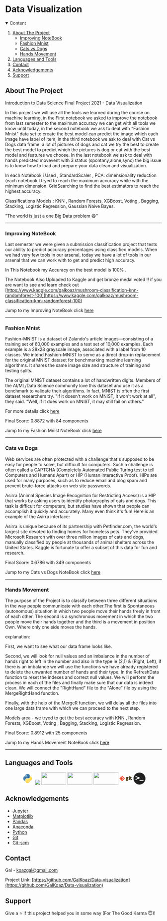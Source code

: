 # Data Visualization

<!-- TABLE OF CONTENTS -->
<details open="open">
  <summary>Content</summary>
  <ol>
    <li><a href="#about-the-project">About The Project</a>
      <ul>
      <li><a href="#improving-notebook">Improving NoteBook</a></li>
      </ul>
      <ul>
      <li><a href="#fashion-mnist">Fashion Mnist</a></li>
      </ul>
      <ul>
      <li><a href="#cats-vs-dogs">Cats vs Dogs</a>
      </ul>
      <ul>
      <li><a href="#hands-movement">Hands Movement</a>
      </ul>
    <li><a href="#languages-and-tools">Languages and Tools</a></li>
    <li><a href="#contact">Contact</a></li>
    <li><a href="#acknowledgements">Acknowledgements</a></li>
    <li><a href="#support">Support</a></li>
  </ol>
</details>



<!-- ABOUT THE PROJECT -->
## About The Project

Introduction to Data Science Final Project 2021 - Data Visualization 

In this project we will use all the tools we learned during the course on machine learning, in the First notebook we asked to improve the notebook from last semester to the maximum accuracy we can get with all tools we know until today, in the second notebook we ask to deal with "Fashion Mnist" data set to create the best model can predict the image which each image have label of item, in the third notebook we ask to deal with Cat vs Dogs data frame: a lot of pictures of dogs and cat we try the best to create the best model to predict which the pictures is dog or cat with the best model and features we choose. In the last notebook we ask to deal with hands predicted movevent with 3 status (spontany,alone,sync) the big issue is to know how to load and prepare your data clean and visualization.

In each Notebook i Used , StandardScaler , PCA: dimensionality reduction (each notebook I tryed to reach the maximum accuracy while with the minimum dimension. GridSearching to find the best estimators to reach the highest accuracy.

Classifications Models : KNN , Random Forests, XGBoost, Voting , Bagging, Stacking, Logistic Regression, Gaussian Naive Bayes.


"The world is just a one Big Data problem 😄"

---------

### Improving NoteBook

Last semester we were given a submission classification project that tests our ability to predict accuracy percentages using classified models.
When we had very few tools in our arsenal, today we have a lot of tools in our arsenal that we can work with to get and predict high accuracy.

In This Notebook my Accuracy on the best model is 100% . 

The Notebook Also Uploaded to Kaggle and get bronze medal voted !! if you are want to see and learn check out [https://www.kaggle.com/galkoaz/mushroom-classification-knn-randomforest-100](https://www.kaggle.com/galkoaz/mushroom-classification-knn-randomforest-100)

Jump to my Improving NoteBook click [here](https://github.com/GalKoaz/Data-visualization/blob/main/Classification.ipynb)

---------

### Fashion Mnist

Fashion-MNIST is a dataset of Zalando's article images—consisting of a training set of 60,000 examples and a test set of 10,000 examples. Each example is a 28x28 grayscale image, associated with a label from 10 classes. We intend Fashion-MNIST to serve as a direct drop-in replacement for the original MNIST dataset for benchmarking machine learning algorithms. It shares the same image size and structure of training and testing splits.

The original MNIST dataset contains a lot of handwritten digits. Members of the AI/ML/Data Science community love this dataset and use it as a benchmark to validate their algorithms. In fact, MNIST is often the first dataset researchers try. "If it doesn't work on MNIST, it won't work at all", they said. "Well, if it does work on MNIST, it may still fail on others."

For more details click [here](https://github.com/zalandoresearch/fashion-mnist)

Final Score: 0.8872 with 84 components

Jump to my Fashion Mnist NoteBook click [here](https://github.com/GalKoaz/Data-visualization/blob/main/Fashion-Mnist.ipynb)

---------

### Cats vs Dogs

Web services are often protected with a challenge that's supposed to be easy for people to solve, but difficult for computers. Such a challenge is often called a CAPTCHA (Completely Automated Public Turing test to tell Computers and Humans Apart) or HIP (Human Interactive Proof). HIPs are used for many purposes, such as to reduce email and blog spam and prevent brute-force attacks on web site passwords.

Asirra (Animal Species Image Recognition for Restricting Access) is a HIP that works by asking users to identify photographs of cats and dogs. This task is difficult for computers, but studies have shown that people can accomplish it quickly and accurately. Many even think it's fun! Here is an example of the Asirra interface:

Asirra is unique because of its partnership with Petfinder.com, the world's largest site devoted to finding homes for homeless pets. They've provided Microsoft Research with over three million images of cats and dogs, manually classified by people at thousands of animal shelters across the United States. Kaggle is fortunate to offer a subset of this data for fun and research.

Final Score: 0.6786 with 349 components

Jump to my Cats vs Dogs NoteBook click [here](https://github.com/GalKoaz/Data-visualization/blob/main/Cats-Vs-Dogs.ipynb) 

---------

<!-- Classification -->

### Hands Movement

The purpose of the Project is to classify between three different situations in the way people communicate with each other.The first is Spontaneous (autonomous) situation in which two people move their hands freely in front of each other.
The second is a synchronous movement in which the two people move their hands together and the third is a movement in position Own. Where only one side moves the hands.

explanation: 

First, we want to see what our data frame looks like.

Second, we will look for null values and an imbalance in the number of hands right to left in the number and also in the type ie (2,1) & (Right, Left), if there is an imbalance we will use the functions we have already registered to delete the unwanted number of hands and their type. In the RefreshData function to reset the indexes and correct null values. We will perform the process in each of the files and finally make sure that our data is indeed clean. We will connect the "RightHand" file to the "Alone" file by using the MergeRightHand function.

Finally, with the help of the MergeR function, we will delay all the files into one large data frame with which we can proceed to the next step.

Models area - we tryed to get the best accuracy with KNN , Random Forests, XGBoost, Voting , Bagging, Stacking, Logistic Regression.

Final Score: 0.8912 with 25 components

Jump to my Hands Movement NoteBook click [here](https://github.com/GalKoaz/Data-visualization/blob/main/Classification.ipynb)

---------

## Languages and Tools

  <div align="center">
  
 <code><img height="40"  src="https://raw.githubusercontent.com/github/explore/80688e429a7d4ef2fca1e82350fe8e3517d3494d/topics/python/python.png"></code> 
 <code><img height="40" src="https://jupyter.org/assets/main-logo.svg"/></code>
 <code><img height="40" width="80" src="https://pandas.pydata.org/static/img/pandas_white.svg"/></code>
 <code><img height="40" width="80" src="https://pandas.pydata.org/static/img/partners/anaconda.svg"/></code>
 <code><img height="40" width="80" src="https://matplotlib.org/_static/logo2_compressed.svg"/></code>
 <code><img height="40" src="https://raw.githubusercontent.com/github/explore/80688e429a7d4ef2fca1e82350fe8e3517d3494d/topics/git/git.png"></code>
 <code><img height="40" src="https://raw.githubusercontent.com/github/explore/80688e429a7d4ef2fca1e82350fe8e3517d3494d/topics/terminal/terminal.png"></code>
  </div>


<!-- ACKNOWLEDGEMENTS -->
## Acknowledgements
* [Jupyter](https://jupyter.org/)
* [Matplotlib](https://matplotlib.org/)
* [Pandas](https://pandas.pydata.org/)
* [Anaconda](https://www.anaconda.com/)
* [Python](https://www.python.org/)
* [Git](https://git-scm.com/)
* [Git-scm](https://git-scm.com/book/en/v2/Getting-Started-Installing-Git)


<!-- CONTACT -->
## Contact

 Gal - koazgal@gmail.com

Project Link: [https://github.com/GalKoaz/Data-visualization](https://github.com/GalKoaz/Data-visualization)


<!-- SUPPORT -->
## Support

Give a ⭐️ if this project helped you in some way (For The Good Karma 😇)!